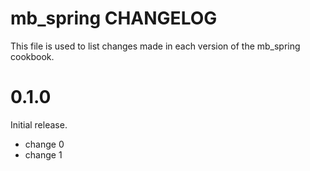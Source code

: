 # mb_spring CHANGELOG

This file is used to list changes made in each version of the mb_spring cookbook.

# 0.1.0

Initial release.

- change 0
- change 1

